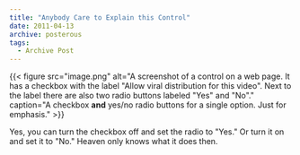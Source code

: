 ```yaml
---
title: "Anybody Care to Explain this Control"
date: 2011-04-13
archive: posterous
tags: 
  - Archive Post
---
```


{{< figure 
	src="image.png" 
	alt="A screenshot of a control on a web page. It has a checkbox with the label \"Allow viral distribution for this video\". Next to the label there are also two radio buttons labeled \"Yes\" and \"No\"." 
	caption="A checkbox **and** yes/no radio buttons for a single option. Just for emphasis." >}}

Yes, you can turn the checkbox off and set the radio to "Yes." Or turn it on and set it to "No." Heaven only knows what it does then.


